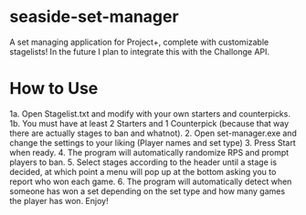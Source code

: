 # seaside-set-manager
A set managing application for Project+, complete with customizable stagelists! In the future I plan to integrate this with the Challonge API.

# How to Use
1a. Open Stagelist.txt and modify with your own starters and counterpicks.
1b. You must have at least 2 Starters and 1 Counterpick (because that way there are actually stages to ban and whatnot).
2. Open set-manager.exe and change the settings to your liking (Player names and set type)
3. Press Start when ready.
4. The program will automatically randomize RPS and prompt players to ban.
5. Select stages according to the header until a stage is decided, at which point a menu will pop up at the bottom asking you to report who won each game.
6. The program will automatically detect when someone has won a set depending on the set type and how many games the player has won.
Enjoy!
